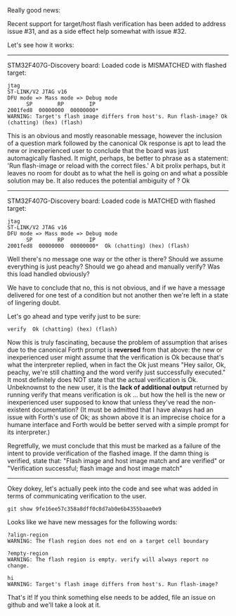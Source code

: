 Really good news:

Recent support for target/host flash verification has been added to address issue #31, and as a side effect
help somewhat with issue #32.

Let's see how it works:

---------------------------------------------------------------------

STM32F407G-Discovery board:
Loaded code is MISMATCHED with flashed target:
```
jtag 
ST-LINK/V2 JTAG v16 
DFU mode => Mass mode => Debug mode 
      SP        RP        IP
2001fed8  00000000  00000000* 
WARNING: Target's flash image differs from host's. Run flash-image? Ok
(chatting) (hex) (flash)
```
This is an obvious and mostly reasonable message, however the inclusion
of a question mark followed by the canonical Ok response is apt to lead
the new or inexperienced user to conclude that the board was just
automagically flashed.  It might, perhaps, be better to phrase as a
statement: 'Run flash-image or reload with the correct files.'  A bit prolix perhaps, 
but it leaves no room for doubt as to what the hell is going on and what a possible 
solution may be. It also reduces the potential ambiguity of ? Ok

----------------------------------------------------------------------

STM32F407G-Discovery board:
Loaded code is MATCHED with flashed target:
```
jtag 
ST-LINK/V2 JTAG v16 
DFU mode => Mass mode => Debug mode 
      SP        RP        IP
2001fed8  00000000  00000000*  Ok (chatting) (hex) (flash)
```
Well there's no message one way or the other is there?  Should we assume
everything is just peachy? Should we go ahead and manually verify? Was
this load handled obviously?

We have to conclude that no, this is not obvious, and if we have a
message delivered for one test of a condition but not another then we're left 
in a state of lingering doubt.  

Let's go ahead and type verify just to be sure:
```
verify  Ok (chatting) (hex) (flash)
```
Now this is truly fascinating, because the problem of assumption that
arises due to the canonical Forth prompt is **reversed** from that
above:  the new or inexperienced user might assume that the verification
is Ok because that's what the interpreter replied, when in fact the Ok just
means "Hey sailor, Ok, peachy, we're still chatting and the word verify just
successfully executed." It most definitely does NOT state that the actual
verification is Ok.  Unbeknownst to the new user, it is the **lack of additional output** 
returned by running verify that means verification is ok ... but how the hell is 
the new or inexperienced user supposed to know that unless they've read the
non-existent documentation? (It must be admitted that I have always had an
issue with Forth's use of Ok; as shown above it is an imprecise choice for a humane
interface and Forth would be better served with a simple prompt for its interpreter.)

Regretfully, we must conclude that this must be marked as a failure of
the intent to provide verification of the flashed image.  If the damn
thing is verified, state that: "Flash image and host image match and are
verified"  or  "Verification successful; flash image and host image
match"

-----------------------------------------------------------------------

Okey dokey, let's actually peek into the code and see what was added in
terms of communicating verification to the user.

```
git show 9fe16ee57c358a8dff0c8d7ab0e6b4355baae0e9
```

Looks like we have new messages for the following words:

```
?align-region
WARNING: The flash region does not end on a target cell boundary

?empty-region
WARNING: The flash region is empty. verify will always report no change.

hi
WARNING: Target's flash image differs from host's. Run flash-image?
```

That's it! If you think something else needs to be added, file an issue
on github and we'll take a look at it.
